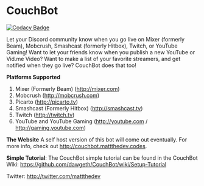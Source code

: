 # CouchBot

[![Codacy Badge](https://api.codacy.com/project/badge/Grade/f37e6c619ab14e49acb5b2259db2fe6a)](https://www.codacy.com/app/MattTheDev/CouchBot?utm_source=github.com&amp;utm_medium=referral&amp;utm_content=MattTheDev/CouchBot&amp;utm_campaign=Badge_Grade)

Let your Discord community know when you go live on Mixer (formerly Beam), Mobcrush, Smashcast (formerly Hitbox), Twitch, or YouTube Gaming! Want to let your friends know when you publish a new YouTube or Vid.me Video? Want to make a list of your favorite streamers, and get notified when they go live? CouchBot does that too!

**Platforms Supported**
1. Mixer (Formerly Beam) (http://mixer.com)
2. Mobcrush (http://mobcrush.com)
3. Picarto (http://picarto.tv)
4. Smashcast (Formerly Hitbox) (http://smashcast.tv)
5. Twitch (http://twitch.tv)
6. YouTube and YouTube Gaming (http://youtube.com / http://gaming.youtube.com)

**The Website**
A self host version of this bot will come out eventually. For more info, check out http://couchbot.mattthedev.codes.

**Simple Tutorial**: 
The CouchBot simple tutorial can be found in the CouchBot Wiki: https://github.com/dawgeth/CouchBot/wiki/Setup-Tutorial

Twitter: http://twitter.com/mattthedev
